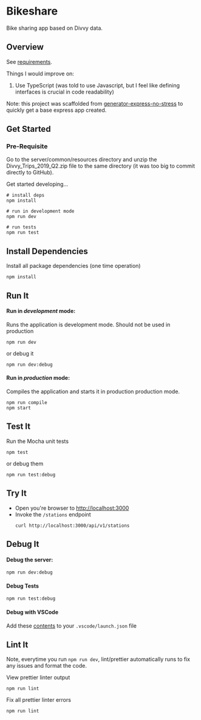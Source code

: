 # Bikeshare

Bike sharing app based on Divvy data.

## Overview
See [requirements](requirements.md). 

Things I would improve on:
1. Use TypeScript (was told to use Javascript, but I feel like defining interfaces is crucial in code readability)
   
Note: this project was scaffolded from [generator-express-no-stress](https://github.com/cdimascio/generator-express-no-stress/) to quickly get a base express app created.

## Get Started

### Pre-Requisite
Go to the server/common/resources directory and unzip the Divvy_Trips_2019_Q2.zip file to the same directory (it was too big to commit directly to GitHub).

Get started developing...

```shell
# install deps
npm install

# run in development mode
npm run dev

# run tests
npm run test
```

## Install Dependencies

Install all package dependencies (one time operation)

```shell
npm install
```

## Run It
#### Run in *development* mode:
Runs the application is development mode. Should not be used in production

```shell
npm run dev
```

or debug it

```shell
npm run dev:debug
```

#### Run in *production* mode:

Compiles the application and starts it in production production mode.

```shell
npm run compile
npm start
```

## Test It

Run the Mocha unit tests

```shell
npm test
```

or debug them

```shell
npm run test:debug
```

## Try It
* Open you're browser to [http://localhost:3000](http://localhost:3000)
* Invoke the `/stations` endpoint 
  ```shell
  curl http://localhost:3000/api/v1/stations
  ```

## Debug It

#### Debug the server:

```
npm run dev:debug
```

#### Debug Tests

```
npm run test:debug
```

#### Debug with VSCode

Add these [contents](https://github.com/cdimascio/generator-express-no-stress/blob/next/assets/.vscode/launch.json) to your `.vscode/launch.json` file
## Lint It

Note, everytime you run `npm run dev`, lint/prettier automatically runs  to fix any issues and format the code.

View prettier linter output

```
npm run lint
```

Fix all prettier linter errors

```
npm run lint
```
